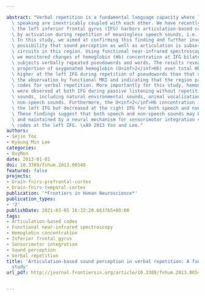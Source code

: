 ---
abstract: "Verbal repetition is a fundamental language capacity where listening and\
  \ speaking are inextricably coupled with each other. We have recently reported that\
  \ the left inferior frontal gyrus (IFG) harbors articulation-based codes, as evidenced\
  \ by activation during repetition of meaningless speech sounds, i.e., pseudowords.\
  \ In this study, we aimed at confirming this finding and further investigating the\
  \ possibility that sound perception as well as articulation is subserved by neural\
  \ circuits in this region. Using functional near-infrared spectroscopy (fNIRS),\
  \ we monitored changes of hemoglobin (Hb) concentration at IFG bilaterally, while\
  \ subjects verbally repeated pseudowords and words. The results revealed that the\
  \ proportion of oxygenated hemoglobin (O<inf>2</inf>Hb) over total Hb was significantly\
  \ higher at the left IFG during repetition of pseudowords than that of words, replicating\
  \ the observation by functional MRI and indicating that the region processes articulatory\
  \ codes for verbal repetition. More importantly for this study, hemodynamic modulations\
  \ were observed at both IFG during passive listening without repetition to various\
  \ sounds, including natural environmental sounds, animal vocalizations, and human\
  \ non-speech sounds. Furthermore, the O<inf>2</inf>Hb concentration increased at\
  \ the left IFG but decreased at the right IFG for both speech and non-speech sounds.\
  \ These findings suggest that both speech and non-speech sounds may be processed\
  \ and maintained by a neural mechanism for sensorimotor integration using articulatory\
  \ codes at the left IFG. \xA9 2013 Yoo and Lee."
authors:
- Sejin Yoo
- Kyoung Min Lee
categories:
- OxyMon
date: 2013-01-01
doi: 10.3389/fnhum.2013.00540
featured: false
projects:
- brain-fnirs-prefrontal-cortex
- brain-fnirs-temporal-cortex
publication: '*Frontiers in Human Neuroscience*'
publication_types:
- '2'
publishDate: 2021-03-05 16:32:20.663765+00:00
tags:
- Articulation-based codes
- Functional near-infrared spectroscopy
- Hemoglobin concentration
- Inferior frontal gyrus
- Sensorimotor integration
- Sound perception
- Verbal repetition
title: 'Articulation-based sound perception in verbal repetition: A functional NIRS
  study'
url_pdf: http://journal.frontiersin.org/article/10.3389/fnhum.2013.00540/abstract

---
